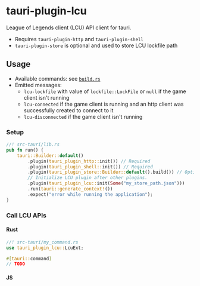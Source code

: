 # tauri-plugin-lcu

League of Legends client (LCU) API client for tauri.

- Requires `tauri-plugin-http` and `tauri-plugin-shell`
- `tauri-plugin-store` is optional and used to store LCU lockfile path

## Usage

- Available commands: see [`build.rs`](./build.rs)
- Emitted messages:
  - `lcu-lockfile` with value of `lockfile::LockFile` or `null` if the game
    client isn't running
  - `lcu-connected` if the game client is running and an http client was
    successfully created to connect to it
  - `lcu-disconnected` if the game client isn't running

### Setup

```rs
//! src-tauri/lib.rs
pub fn run() {
    tauri::Builder::default()
        .plugin(tauri_plugin_http::init()) // Required
        .plugin(tauri_plugin_shell::init()) // Required
        .plugin(tauri_plugin_store::Builder::default().build()) // Optional
        // Initialize LCU plugin after other plugins.
        .plugin(tauri_plugin_lcu::init(Some("my_store_path.json")))
        .run(tauri::generate_context!())
        .expect("error while running the application");
}
```

### Call LCU APIs

#### Rust

```rs
//! src-tauri/my_command.rs
use tauri_plugin_lcu::LcuExt;

#[tauri::command]
// TODO
```

#### JS

<!-- TODO -->
